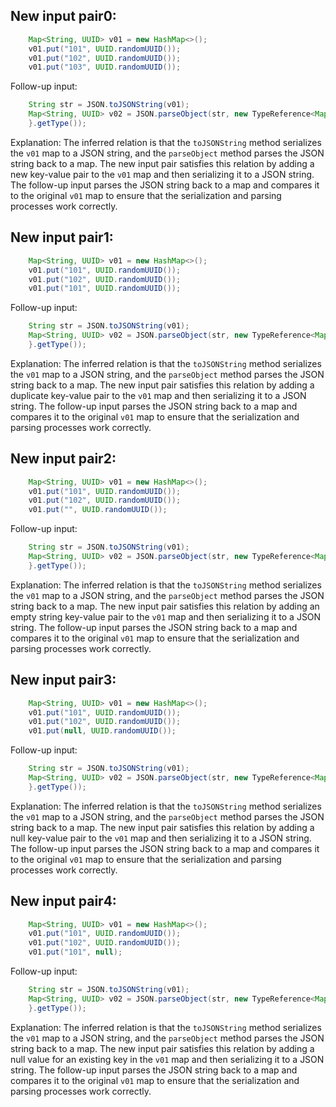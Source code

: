 ## New input pair0:
```java
    Map<String, UUID> v01 = new HashMap<>();
    v01.put("101", UUID.randomUUID());
    v01.put("102", UUID.randomUUID());
    v01.put("103", UUID.randomUUID());
```
Follow-up input:
```java
    String str = JSON.toJSONString(v01);
    Map<String, UUID> v02 = JSON.parseObject(str, new TypeReference<Map<String, UUID>>() {
    }.getType());
```
Explanation: The inferred relation is that the `toJSONString` method serializes the `v01` map to a JSON string, and the `parseObject` method parses the JSON string back to a map. The new input pair satisfies this relation by adding a new key-value pair to the `v01` map and then serializing it to a JSON string. The follow-up input parses the JSON string back to a map and compares it to the original `v01` map to ensure that the serialization and parsing processes work correctly.

## New input pair1:
```java
    Map<String, UUID> v01 = new HashMap<>();
    v01.put("101", UUID.randomUUID());
    v01.put("102", UUID.randomUUID());
    v01.put("101", UUID.randomUUID());
```
Follow-up input:
```java
    String str = JSON.toJSONString(v01);
    Map<String, UUID> v02 = JSON.parseObject(str, new TypeReference<Map<String, UUID>>() {
    }.getType());
```
Explanation: The inferred relation is that the `toJSONString` method serializes the `v01` map to a JSON string, and the `parseObject` method parses the JSON string back to a map. The new input pair satisfies this relation by adding a duplicate key-value pair to the `v01` map and then serializing it to a JSON string. The follow-up input parses the JSON string back to a map and compares it to the original `v01` map to ensure that the serialization and parsing processes work correctly.

## New input pair2:
```java
    Map<String, UUID> v01 = new HashMap<>();
    v01.put("101", UUID.randomUUID());
    v01.put("102", UUID.randomUUID());
    v01.put("", UUID.randomUUID());
```
Follow-up input:
```java
    String str = JSON.toJSONString(v01);
    Map<String, UUID> v02 = JSON.parseObject(str, new TypeReference<Map<String, UUID>>() {
    }.getType());
```
Explanation: The inferred relation is that the `toJSONString` method serializes the `v01` map to a JSON string, and the `parseObject` method parses the JSON string back to a map. The new input pair satisfies this relation by adding an empty string key-value pair to the `v01` map and then serializing it to a JSON string. The follow-up input parses the JSON string back to a map and compares it to the original `v01` map to ensure that the serialization and parsing processes work correctly.

## New input pair3:
```java
    Map<String, UUID> v01 = new HashMap<>();
    v01.put("101", UUID.randomUUID());
    v01.put("102", UUID.randomUUID());
    v01.put(null, UUID.randomUUID());
```
Follow-up input:
```java
    String str = JSON.toJSONString(v01);
    Map<String, UUID> v02 = JSON.parseObject(str, new TypeReference<Map<String, UUID>>() {
    }.getType());
```
Explanation: The inferred relation is that the `toJSONString` method serializes the `v01` map to a JSON string, and the `parseObject` method parses the JSON string back to a map. The new input pair satisfies this relation by adding a null key-value pair to the `v01` map and then serializing it to a JSON string. The follow-up input parses the JSON string back to a map and compares it to the original `v01` map to ensure that the serialization and parsing processes work correctly.

## New input pair4:
```java
    Map<String, UUID> v01 = new HashMap<>();
    v01.put("101", UUID.randomUUID());
    v01.put("102", UUID.randomUUID());
    v01.put("101", null);
```
Follow-up input:
```java
    String str = JSON.toJSONString(v01);
    Map<String, UUID> v02 = JSON.parseObject(str, new TypeReference<Map<String, UUID>>() {
    }.getType());
```
Explanation: The inferred relation is that the `toJSONString` method serializes the `v01` map to a JSON string, and the `parseObject` method parses the JSON string back to a map. The new input pair satisfies this relation by adding a null value for an existing key in the `v01` map and then serializing it to a JSON string. The follow-up input parses the JSON string back to a map and compares it to the original `v01` map to ensure that the serialization and parsing processes work correctly.
